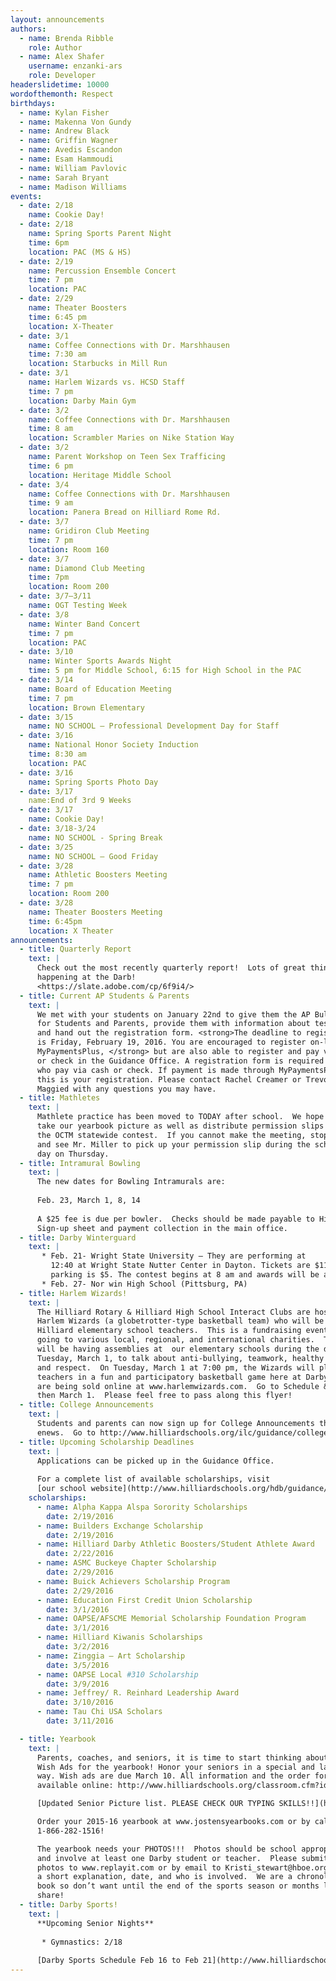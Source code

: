 ```yaml
---
layout: announcements
authors:
  - name: Brenda Ribble
    role: Author
  - name: Alex Shafer 
    username: enzanki-ars 
    role: Developer
headerslidetime: 10000
wordofthemonth: Respect
birthdays:
  - name: Kylan Fisher
  - name: Makenna Von Gundy
  - name: Andrew Black
  - name: Griffin Wagner
  - name: Avedis Escandon
  - name: Esam Hammoudi
  - name: William Pavlovic
  - name: Sarah Bryant
  - name: Madison Williams
events:
  - date: 2/18
    name: Cookie Day!
  - date: 2/18
    name: Spring Sports Parent Night
    time: 6pm 
    location: PAC (MS & HS)
  - date: 2/19
    name: Percussion Ensemble Concert
    time: 7 pm
    location: PAC
  - date: 2/29 
    name: Theater Boosters
    time: 6:45 pm
    location: X-Theater
  - date: 3/1
    name: Coffee Connections with Dr. Marshhausen
    time: 7:30 am
    location: Starbucks in Mill Run
  - date: 3/1
    name: Harlem Wizards vs. HCSD Staff
    time: 7 pm
    location: Darby Main Gym
  - date: 3/2
    name: Coffee Connections with Dr. Marshhausen
    time: 8 am
    location: Scrambler Maries on Nike Station Way
  - date: 3/2
    name: Parent Workshop on Teen Sex Trafficing
    time: 6 pm
    location: Heritage Middle School
  - date: 3/4
    name: Coffee Connections with Dr. Marshhausen
    time: 9 am
    location: Panera Bread on Hilliard Rome Rd.
  - date: 3/7
    name: Gridiron Club Meeting
    time: 7 pm
    location: Room 160
  - date: 3/7
    name: Diamond Club Meeting
    time: 7pm
    location: Room 200
  - date: 3/7–3/11
    name: OGT Testing Week
  - date: 3/8
    name: Winter Band Concert
    time: 7 pm
    location: PAC
  - date: 3/10
    name: Winter Sports Awards Night
    time: 5 pm for Middle School, 6:15 for High School in the PAC
  - date: 3/14
    name: Board of Education Meeting
    time: 7 pm
    location: Brown Elementary
  - date: 3/15
    name: NO SCHOOL – Professional Development Day for Staff
  - date: 3/16
    name: National Honor Society Induction
    time: 8:30 am 
    location: PAC
  - date: 3/16
    name: Spring Sports Photo Day
  - date: 3/17
    name:End of 3rd 9 Weeks
  - date: 3/17
    name: Cookie Day!
  - date: 3/18-3/24 
    name: NO SCHOOL - Spring Break
  - date: 3/25
    name: NO SCHOOL – Good Friday
  - date: 3/28
    name: Athletic Boosters Meeting 
    time: 7 pm
    location: Room 200
  - date: 3/28
    name: Theater Boosters Meeting 
    time: 6:45pm 
    location: X Theater
announcements:
  - title: Quarterly Report
    text: |
      Check out the most recently quarterly report!  Lots of great things 
      happening at the Darb!
      <https://slate.adobe.com/cp/6f9i4/>
  - title: Current AP Students & Parents
    text: | 
      We met with your students on January 22nd to give them the AP Bulletin 
      for Students and Parents, provide them with information about testing, 
      and hand out the registration form. <strong>The deadline to register 
      is Friday, February 19, 2016. You are encouraged to register on-line via 
      MyPaymentsPlus, </strong> but are also able to register and pay via cash 
      or check in the Guidance Office. A registration form is required by all students 
      who pay via cash or check. If payment is made through MyPaymentsPlus, 
      this is your registration. Please contact Rachel Creamer or Trevor 
      Maggied with any questions you may have.
  - title: Mathletes
    text: |
      Mathlete practice has been moved to TODAY after school.  We hope to 
      take our yearbook picture as well as distribute permission slips for 
      the OCTM statewide contest.  If you cannot make the meeting, stop by 
      and see Mr. Miller to pick up your permission slip during the school 
      day on Thursday.
  - title: Intramural Bowling
    text: |
      The new dates for Bowling Intramurals are:
      
      Feb. 23, March 1, 8, 14
      
      A $25 fee is due per bowler.  Checks should be made payable to Hilliard Darby HS.  
      Sign-up sheet and payment collection in the main office.
  - title: Darby Winterguard
    text: |
       * Feb. 21- Wright State University – They are performing at 
         12:40 at Wright State Nutter Center in Dayton. Tickets are $11, 
         parking is $5. The contest begins at 8 am and awards will be at 5 pm.
       * Feb. 27- Nor win High School (Pittsburg, PA)
  - title: Harlem Wizards!
    text: |
      The Hilliard Rotary & Hilliard High School Interact Clubs are hosting the 
      Harlem Wizards (a globetrotter-type basketball team) who will be playing 
      Hilliard elementary school teachers.  This is a fundraising event with proceeds 
      going to various local, regional, and international charities.  The Wizards 
      will be having assemblies at  our elementary schools during the day on 
      Tuesday, March 1, to talk about anti-bullying, teamwork, healthy lifestyles, 
      and respect.  On Tuesday, March 1 at 7:00 pm, the Wizards will play Hilliard 
      teachers in a fun and participatory basketball game here at Darby.  Tickets 
      are being sold online at www.harlemwizards.com.  Go to Schedule & Tickets, 
      then March 1.  Please feel free to pass along this flyer!
  - title: College Announcements
    text: | 
      Students and parents can now sign up for College Announcements through 
      enews.  Go to http://www.hilliardschools.org/ilc/guidance/college-announcements/
  - title: Upcoming Scholarship Deadlines
    text: | 
      Applications can be picked up in the Guidance Office.
      
      For a complete list of available scholarships, visit 
      [our school website](http://www.hilliardschools.org/hdb/guidance/college-information/scholarship-information/)
    scholarships:
      - name: Alpha Kappa Alspa Sorority Scholarships
        date: 2/19/2016
      - name: Builders Exchange Scholarship
        date: 2/19/2016
      - name: Hilliard Darby Athletic Boosters/Student Athlete Award
        date: 2/22/2016
      - name: ASMC Buckeye Chapter Scholarship
        date: 2/29/2016
      - name: Buick Achievers Scholarship Program
        date: 2/29/2016
      - name: Education First Credit Union Scholarship
        date: 3/1/2016
      - name: OAPSE/AFSCME Memorial Scholarship Foundation Program
        date: 3/1/2016
      - name: Hilliard Kiwanis Scholarships
        date: 3/2/2016
      - name: Zinggia – Art Scholarship
        date: 3/5/2016
      - name: OAPSE Local #310 Scholarship
        date: 3/9/2016
      - name: Jeffrey/ R. Reinhard Leadership Award
        date: 3/10/2016
      - name: Tau Chi USA Scholars
        date: 3/11/2016

  - title: Yearbook
    text: |
      Parents, coaches, and seniors, it is time to start thinking about Senior 
      Wish Ads for the yearbook! Honor your seniors in a special and lasting 
      way. Wish ads are due March 10. All information and the order form are 
      available online: http://www.hilliardschools.org/classroom.cfm?id=484&TempID=1140

      [Updated Senior Picture list. PLEASE CHECK OUR TYPING SKILLS!!](http://www.hilliardschools.org/classroom.cfm?id=484&TempID=12698)

      Order your 2015-16 yearbook at www.jostensyearbooks.com or by calling 
      1-866-282-1516!

      The yearbook needs your PHOTOS!!!  Photos should be school appropriate 
      and involve at least one Darby student or teacher.  Please submit your 
      photos to www.replayit.com or by email to Kristi_stewart@hboe.org  with 
      a short explanation, date, and who is involved.  We are a chronological 
      book so don’t want until the end of the sports season or months later to 
      share!
  - title: Darby Sports!
    text: | 
      **Upcoming Senior Nights**
      
       * Gymnastics: 2/18
      
      [Darby Sports Schedule Feb 16 to Feb 21](http://www.hilliardschools.org/hdb/wp-content/uploads/sites/19/Darby-Weekly-Sports-Schedule-Feb-16-to-Feb-21.pdf)
---
```


